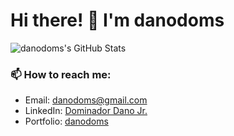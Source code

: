# Hi there! 👋 I'm danodoms

![danodoms's GitHub Stats](https://github-readme-stats.vercel.app/api?username=danodoms&show_icons=true&hide=prs&count_private=true&theme=radical)  

### 📫 How to reach me:
- Email: danodoms@gmail.com
- LinkedIn: [Dominador Dano Jr.](https://www.linkedin.com/in/dominador-dano-jr-97b9001a0/)
- Portfolio: [danodoms](https://danodoms.xyz)
